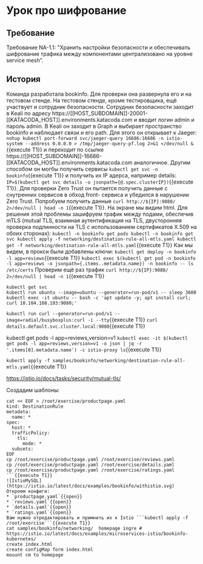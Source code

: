 # Урок про шифрование
## Требование
Требование NA-1.1: "Хранить настройки безопасности и обеспечивать шифрование трафика между компонентами  централизовано на уровне service mesh".
## История
Команда разработала bookinfo. Для проверки она развернула его и на тестовом стенде. На тестовом
стенде, кроме тестировщика, ещё участвует и сотрудник безопасности. Сотрудник безопасности
заходит в Keali по адресу https://[[HOST_SUBDOMAIN]]-20001-[[KATACODA_HOST]].environments.katacoda.com и
вводит логин admin и пароль admin. В Keali он заходит в Graph и выбирает пространство bookinfo и 
наблюдает связи и его path.
Для этого он открывает к Jaeger:
`nohup kubectl port-forward svc/jaeger-query 16686:16686 -n istio-system --address 0.0.0.0 > /tmp/jaeger-query-pf.log 2>&1 </dev/null &`{{execute T1}}
и переходит по ссылке https://[[HOST_SUBDOMAIN]]-16686-[[KATACODA_HOST]].environments.katacoda.com аналогичное. Другим способом он могбы получить сервисы `kubectl get svc -n bookinfo`{{execute T1}} и получить
их IP адерса, например details: `IP=$(kubectl get svc details -o jsonpath={@.spec.clusterIP})`{{execute T1}}. 
Для проверки Zero Trust он пытается получить данные с снутренних сервисов в обход front- сервиса и 
убедился в нарушении Zero Trust. Попробуем получить данные `curl http://${IP}:9080/ 2>/dev/null | head -n 1`{{execute T1}}. На экране мы видим html. Для решения этой проблемы зашифруем трафик между подами, обеспечив mTLS (mutual TLS, взаимная аутентификация на TLS, двусторонняя проверка подлинности на TLS с использованием
сертификатов X.509 на обоих сторонах):
``
kubectl -n bookinfo get pods
kubectl -n bookinfo get svc
kubectl apply -f networking/destination-rule-all-mtls.yaml
kubectl get -f networking/destination-rule-all-mtls.yaml
``{{execute T1}}
Как мы видем, в прокси были добавлены ключи:
`kubectl get deploy -n bookinfo -l app=reviews`{{execute T1}}
```kubectl exec $(kubectl get pod -n bookinfo -l app=reviews -o jsonpath={.items..metadata.name}) -n bookinfo -- ls /etc/certs```
Проверим ещё раз трафик ```curl http://${IP}:9080/ 2>/dev/null | head -n 1```{{execute T1}}
```
kubectl get svc
kubectl run ubuntu --image=ubuntu --generator=run-pod/v1 -- sleep 3600
kubectl exec -it ubuntu -- bash -c 'apt update -y; apt install curl; curl 10.104.108.103:9080;'
```
``kubectl run curl --generator=run-pod/v1 --image=radial/busyboxplus:curl -i --tty``{{execute T1}}
``curl details.default.svc.cluster.local:9080``{{execute T1}}

kubectl get pods -l app=reviews,version=v1
``kubectl exec -it $(kubectl get pods -l app=reviews,version=v1 -o json | jq -r '.items[0].metadata.name') -c istio-proxy ls``{{execute T1}}

``kubectl apply -f samples/bookinfo/networking/destination-rule-all-mtls.yaml``{{execute T1}}

https://istio.io/docs/tasks/security/mutual-tls/

Создадим шаблоны:
```
cat << EOF > /root/exercise/productpage.yaml
kind: DestinationRule
metadata:
  name: *
spec:
  host: *
  trafficPolicy:
    tls:
      mode: *
  subsets:
EOF
cp /root/exercise/productpage.yaml /root/exercise/reviews.yaml
cp /root/exercise/productpage.yaml /root/exercise/details.yaml
cp /root/exercise/productpage.yaml /root/exercise/ratings.yaml
```{{execute T1}}
![IstioMySQL](https://istio.io/latest/docs/examples/bookinfo/withistio.svg)
Откроем конфиги:
* `productpage.yaml`{{open}}
* `reviews.yaml`{{open}}
* `details.yaml`{{open}}
* `ratings.yaml`{{open}}
Вам нужно отредактировать и примнить их к Istio ```kubectl apply -f /root/exercise```{{execute T1}}
cat samples/bookinfo/networking/  homepage ingre # https://istio.io/latest/docs/examples/microservices-istio/bookinfo-kubernetes/
create index.html
create configMap form index.html
mouunt cm to homepage